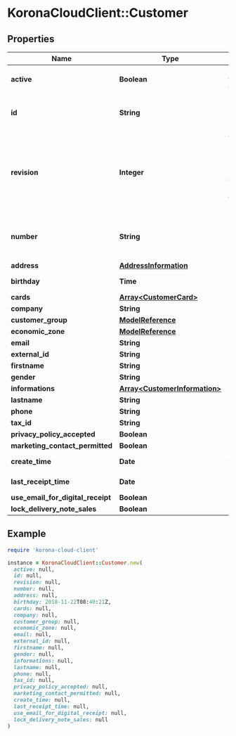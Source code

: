 # KoronaCloudClient::Customer

## Properties

| Name | Type | Description | Notes |
| ---- | ---- | ----------- | ----- |
| **active** | **Boolean** | indicates whether the object is active for use or not | [optional][readonly] |
| **id** | **String** | global object uuid (xxxxxxxx-xxxx-xxxx-xxxx-xxxxxxxxxxxx) | [optional] |
| **revision** | **Integer** | the revision number of the object. revision numbers are unique per object-type. there is is no object of the same type with identical revision numbers. | [optional][readonly] |
| **number** | **String** | number of the object, like it is set in backoffice; will be removed when active&#x3D;false | [optional] |
| **address** | [**AddressInformation**](AddressInformation.md) |  | [optional] |
| **birthday** | **Time** | yyyy-MM-dd&#39;T&#39;HH:mm:ssXXX | [optional] |
| **cards** | [**Array&lt;CustomerCard&gt;**](CustomerCard.md) |  | [optional] |
| **company** | **String** |  | [optional] |
| **customer_group** | [**ModelReference**](ModelReference.md) |  | [optional] |
| **economic_zone** | [**ModelReference**](ModelReference.md) |  | [optional] |
| **email** | **String** |  | [optional] |
| **external_id** | **String** |  | [optional] |
| **firstname** | **String** |  | [optional] |
| **gender** | **String** |  | [optional] |
| **informations** | [**Array&lt;CustomerInformation&gt;**](CustomerInformation.md) |  | [optional] |
| **lastname** | **String** |  | [optional] |
| **phone** | **String** |  | [optional] |
| **tax_id** | **String** |  | [optional] |
| **privacy_policy_accepted** | **Boolean** |  | [optional] |
| **marketing_contact_permitted** | **Boolean** |  | [optional] |
| **create_time** | **Date** | yyyy-MM-dd | [optional][readonly] |
| **last_receipt_time** | **Date** | yyyy-MM-dd | [optional][readonly] |
| **use_email_for_digital_receipt** | **Boolean** |  | [optional] |
| **lock_delivery_note_sales** | **Boolean** |  | [optional] |

## Example

```ruby
require 'korona-cloud-client'

instance = KoronaCloudClient::Customer.new(
  active: null,
  id: null,
  revision: null,
  number: null,
  address: null,
  birthday: 2018-11-22T08:40:21Z,
  cards: null,
  company: null,
  customer_group: null,
  economic_zone: null,
  email: null,
  external_id: null,
  firstname: null,
  gender: null,
  informations: null,
  lastname: null,
  phone: null,
  tax_id: null,
  privacy_policy_accepted: null,
  marketing_contact_permitted: null,
  create_time: null,
  last_receipt_time: null,
  use_email_for_digital_receipt: null,
  lock_delivery_note_sales: null
)
```


